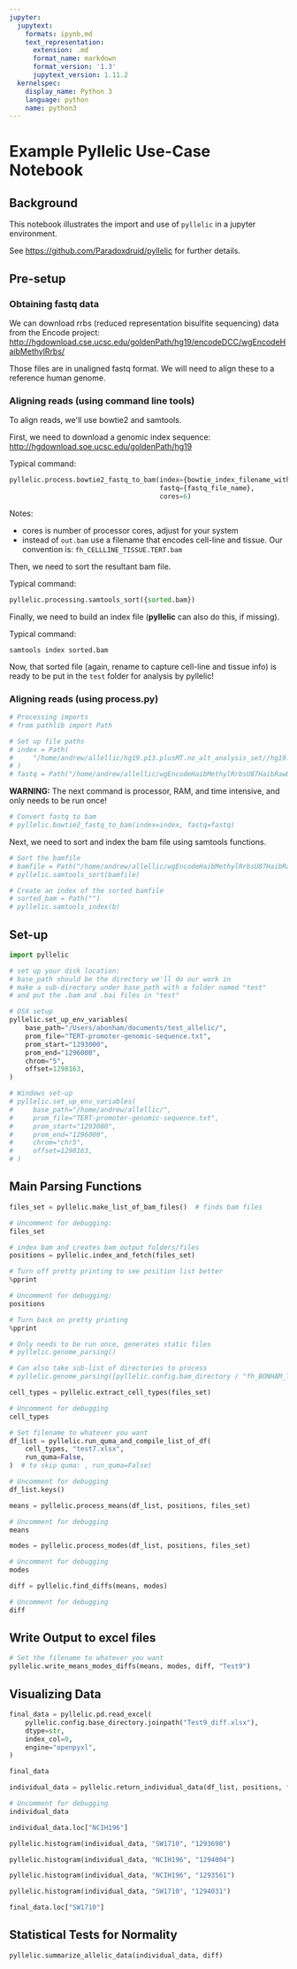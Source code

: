 ```yaml
---
jupyter:
  jupytext:
    formats: ipynb,md
    text_representation:
      extension: .md
      format_name: markdown
      format_version: '1.3'
      jupytext_version: 1.11.2
  kernelspec:
    display_name: Python 3
    language: python
    name: python3
---
```


# Example Pyllelic Use-Case Notebook


## Background


This notebook illustrates the import and use of `pyllelic` in a jupyter environment.

See https://github.com/Paradoxdruid/pyllelic for further details.


## Pre-setup


### Obtaining fastq data


We can download rrbs (reduced representation bisulfite sequencing) data from the Encode project:
http://hgdownload.cse.ucsc.edu/goldenPath/hg19/encodeDCC/wgEncodeHaibMethylRrbs/


Those files are in unaligned fastq format.  We will need to align these to a reference human genome.

<!-- #region heading_collapsed=true -->
### Aligning reads (using command line tools)
<!-- #endregion -->

<!-- #region hidden=true -->
To align reads, we'll use bowtie2 and samtools.
<!-- #endregion -->

<!-- #region hidden=true -->
First, we need to download a genomic index sequence: http://hgdownload.soe.ucsc.edu/goldenPath/hg19
<!-- #endregion -->

<!-- #region hidden=true -->
Typical command:
```python
pyllelic.process.bowtie2_fastq_to_bam(index={bowtie_index_filename_without_suffix},
                                      fastq={fastq_file_name},
                                      cores=6)
```

Notes:
* cores is number of processor cores, adjust for your system
* instead of `out.bam` use a filename that encodes cell-line and tissue.  Our convention is: `fh_CELLLINE_TISSUE.TERT.bam`
<!-- #endregion -->

<!-- #region hidden=true -->
Then, we need to sort the resultant bam file.

Typical command:
```python
pyllelic.processing.samtools_sort({sorted.bam})
```
<!-- #endregion -->

<!-- #region hidden=true -->
Finally, we need to build an index file (**pyllelic** can also do this, if missing).

Typical command:
```shell
samtools index sorted.bam
```
<!-- #endregion -->

<!-- #region hidden=true -->
Now, that sorted file (again, rename to capture cell-line and tissue info) is ready to be put in the `test` folder for analysis by pyllelic!
<!-- #endregion -->

### Aligning reads (using process.py)

```python
# Processing imports
# from pathlib import Path
```

```python
# Set up file paths
# index = Path(
#     "/home/andrew/allellic/hg19.p13.plusMT.no_alt_analysis_set//hg19.p13.plusMT.no_alt_analysis_set"
# )
# fastq = Path("/home/andrew/allellic/wgEncodeHaibMethylRrbsU87HaibRawDataRep1.fastq.gz")
```

**WARNING:** The next command is processor, RAM, and time intensive, and only needs to be run once!

```python
# Convert fastq to bam
# pyllelic.bowtie2_fastq_to_bam(index=index, fastq=fastq)
```

Next, we need to sort and index the bam file using samtools functions.

```python
# Sort the bamfile
# bamfile = Path("/home/andrew/allellic/wgEncodeHaibMethylRrbsU87HaibRawDataRep1.bam")
# pyllelic.samtools_sort(bamfile)
```

```python
# Create an index of the sorted bamfile
# sorted_bam = Path("")
# pyllelic.samtools_index(b)
```

## Set-up

```python
import pyllelic
```

```python
# set up your disk location:
# base_path should be the directory we'll do our work in
# make a sub-directory under base_path with a folder named "test"
# and put the .bam and .bai files in "test"

# OSX setup
pyllelic.set_up_env_variables(
    base_path="/Users/abonham/documents/test_allelic/",
    prom_file="TERT-promoter-genomic-sequence.txt",
    prom_start="1293000",
    prom_end="1296000",
    chrom="5",
    offset=1298163,
)

# Windows set-up
# pyllelic.set_up_env_variables(
#     base_path="/home/andrew/allellic/",
#     prom_file="TERT-promoter-genomic-sequence.txt",
#     prom_start="1293000",
#     prom_end="1296000",
#     chrom="chr5",
#     offset=1298163,
# )
```

## Main Parsing Functions

```python
files_set = pyllelic.make_list_of_bam_files()  # finds bam files
```

```python
# Uncomment for debugging:
files_set
```

```python
# index bam and creates bam_output folders/files
positions = pyllelic.index_and_fetch(files_set)
```

```python
# Turn off pretty printing to see position list better
%pprint
```

```python
# Uncomment for debugging:
positions
```

```python
# Turn back on pretty printing
%pprint
```

```python
# Only needs to be run once, generates static files
# pyllelic.genome_parsing()

# Can also take sub-list of directories to process
# pyllelic.genome_parsing([pyllelic.config.bam_directory / "fh_BONHAM_TISSUE.TERT.bam"])
```

```python
cell_types = pyllelic.extract_cell_types(files_set)
```

```python
# Uncomment for debugging
cell_types
```

```python
# Set filename to whatever you want
df_list = pyllelic.run_quma_and_compile_list_of_df(
    cell_types, "test7.xlsx",
    run_quma=False,
)  # to skip quma: , run_quma=False)
```

```python
# Uncomment for debugging
df_list.keys()
```

```python
means = pyllelic.process_means(df_list, positions, files_set)
```

```python
# Uncomment for debugging
means
```

```python
modes = pyllelic.process_modes(df_list, positions, files_set)
```

```python
# Uncomment for debugging
modes
```

```python
diff = pyllelic.find_diffs(means, modes)
```

```python
# Uncomment for debugging
diff
```

## Write Output to excel files

```python
# Set the filename to whatever you want
pyllelic.write_means_modes_diffs(means, modes, diff, "Test9")
```

## Visualizing Data

```python
final_data = pyllelic.pd.read_excel(
    pyllelic.config.base_directory.joinpath("Test9_diff.xlsx"),
    dtype=str,
    index_col=0,
    engine="openpyxl",
)
```

```python
final_data
```

```python
individual_data = pyllelic.return_individual_data(df_list, positions, files_set)
```

```python
# Uncomment for debugging
individual_data
```

```python
individual_data.loc["NCIH196"]
```

```python
pyllelic.histogram(individual_data, "SW1710", "1293690")
```

```python
pyllelic.histogram(individual_data, "NCIH196", "1294004")
```

```python
pyllelic.histogram(individual_data, "NCIH196", "1293561")
```

```python
pyllelic.histogram(individual_data, "SW1710", "1294031")
```

```python
final_data.loc["SW1710"]
```

## Statistical Tests for Normality

```python
pyllelic.summarize_allelic_data(individual_data, diff)
```

```python

```
